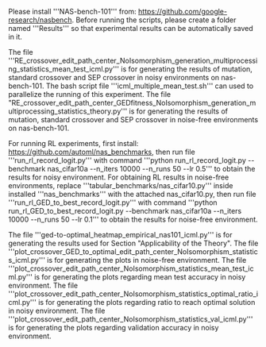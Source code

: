 Please install '''NAS-bench-101''' from: https://github.com/google-research/nasbench.
Before running the scripts, please create a folder named '''Results''' so that experimental results can be automatically saved in it.

The file '''RE_crossover_edit_path_center_NoIsomorphism_generation_multiprocessing_statistics_mean_test_icml.py'''
is for generating the results of mutation, standard crossover and SEP crossover in noisy environments on nas-bench-101. The bash script file
'''icml_multiple_mean_test.sh''' can used to parallelize the running of this experiment.
The file "RE_crossover_edit_path_center_GEDfitness_NoIsomorphism_generation_multiprocessing_statistics_theory.py'''
is for generating the results of mutation, standard crossover and SEP crossover in noise-free environments on nas-bench-101.

For running RL experiments, first install: https://github.com/automl/nas_benchmarks, then run file '''run_rl_record_logit.py''' with command
'''python run_rl_record_logit.py --benchmark nas_cifar10a --n_iters 10000 --n_runs 50 --lr 0.5''' to obtain the results for noisy environment.
For obtaining RL results in noise-free environments, replace '''tabular_benchmarks/nas_cifar10.py''' inside installed '''nas_benchmarks''' with
the attached nas_cifar10.py, then run file '''run_rl_GED_to_best_record_logit.py''' with command 
'''python run_rl_GED_to_best_record_logit.py --benchmark nas_cifar10a --n_iters 10000 --n_runs 50 --lr 0.1''' to obtain the results for noise-free environment.

The file '''ged-to-optimal_heatmap_empirical_nas101_icml.py''' is for generating the results used for Section "Applicability of the Theory".
The file '''plot_crossover_GED_to_optimal_edit_path_center_NoIsomorphism_statistics_icml.py''' is for generating the plots in noise-free environment.
The file '''plot_crossover_edit_path_center_NoIsomorphism_statistics_mean_test_icml.py''' is for generating the plots regarding mean test accuracy in noisy environment.
The file '''plot_crossover_edit_path_center_NoIsomorphism_statistics_optimal_ratio_icml.py''' is for generating the plots regarding ratio to reach optimal solution in noisy environment.
The file '''plot_crossover_edit_path_center_NoIsomorphism_statistics_val_icml.py''' is for generating the plots regarding validation accuracy in noisy environment.
